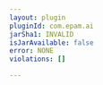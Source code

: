 ```yaml
---
layout: plugin
pluginId: com.epam.ai
jarSha1: INVALID
isJarAvailable: false
error: NONE
violations: []

---
```

